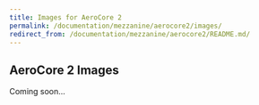 ```yaml
---
title: Images for AeroCore 2
permalink: /documentation/mezzanine/aerocore2/images/
redirect_from: /documentation/mezzanine/aerocore2/README.md/
---
```

## AeroCore 2 Images

Coming soon...
